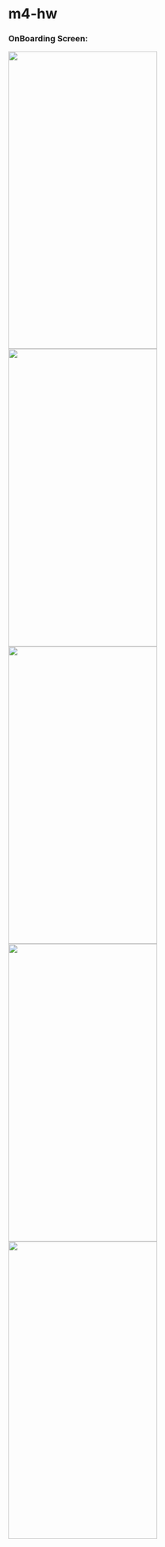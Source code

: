 # m4-hw

### OnBoarding Screen:

<img src="https://user-images.githubusercontent.com/62104475/159160568-b3264add-6875-436c-92e7-ba1180249bd7.jpg" width="300" height="600">
<img src="https://user-images.githubusercontent.com/62104475/159160572-74e8a336-9bfc-4022-b11e-2887addf222a.jpg" width="300" height="600">
<img src="https://user-images.githubusercontent.com/62104475/159160575-1f88a8c7-d74b-44a9-9380-46faeee72c52.jpg" width="300" height="600">
<img src="https://user-images.githubusercontent.com/62104475/159160949-a3a318ca-994f-4405-9a78-146201e05827.jpg" width="300" height="600">
<img src="https://user-images.githubusercontent.com/62104475/159160963-b42ab1e2-6416-4bfd-920f-fb32444dbae1.jpg" width="300" height="600">
